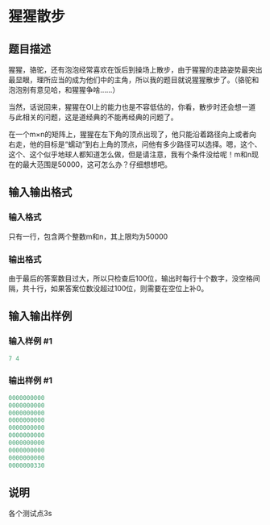 # 猩猩散步

## 题目描述

猩猩，骆驼，还有泡泡经常喜欢在饭后到操场上散步，由于猩猩的走路姿势最突出最显眼，理所应当的成为他们中的主角，所以我的题目就说猩猩散步了。（骆驼和泡泡别有意见哈，和猩猩争啥……）

当然，话说回来，猩猩在OI上的能力也是不容低估的，你看，散步时还会想一道与此相关的问题，这是道经典的不能再经典的问题了。

在一个m×n的矩阵上，猩猩在左下角的顶点出现了，他只能沿着路径向上或者向右走，他的目标是“蠕动”到右上角的顶点，问他有多少路径可以选择。嗯，这个、这个、这个似乎地球人都知道怎么做，但是请注意，我有个条件没给呢！m和n现在的最大范围是50000，这可怎么办？仔细想想吧。

## 输入输出格式

### 输入格式

只有一行，包含两个整数m和n，其上限均为50000

### 输出格式

由于最后的答案数目过大，所以只检查后100位，输出时每行十个数字，没空格间隔，共十行，如果答案位数没超过100位，则需要在空位上补0。

## 输入输出样例

### 输入样例 #1

```cpp
7 4

```
### 输出样例 #1

```cpp
0000000000
0000000000
0000000000
0000000000
0000000000
0000000000
0000000000
0000000000
0000000000
0000000330

```
## 说明

各个测试点3s

